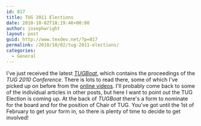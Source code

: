 ```yaml
---
id: 817
title: TUG 2011 Elections
date: 2010-10-02T18:19:46+00:00
author: josephwright
layout: post
guid: http://www.texdev.net/?p=817
permalink: /2010/10/02/tug-2011-elections/
categories:
  - General
---
```

I've just received the latest [_TUGBoat_](https://tug.org/TUGboat/contents.html), which contains the proceedings of the _TUG 2010 Conference_. There is lots to read there, some of which I've picked up on before from the [online videos](http://river-valley.zeeba.tv/conferences/tug-2010). I'll probably come back to some of the individual articles in other posts, but here I want to point out the TUG Election is coming up. At the back of _TUGBoat_ there's a form to nominate for the board and for the position of Chair of TUG. You've got until the 1st of February to get your form in, so there is plenty of time to decide to get involved!

